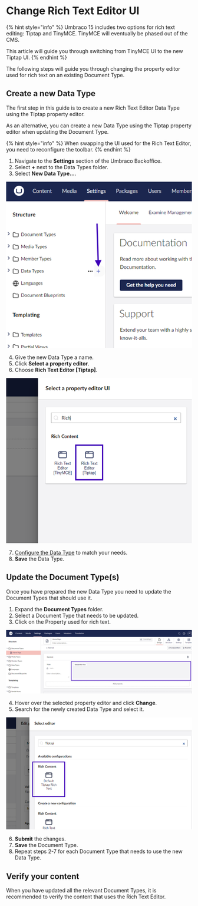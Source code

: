 # Change Rich Text Editor UI

{% hint style="info" %}
Umbraco 15 includes two options for rich text editing: Tiptap and TinyMCE. TinyMCE will eventually be phased out of the CMS.

This article will guide you through switching from TinyMCE UI to the new Tiptap UI.
{% endhint %}

The following steps will guide you through changing the property editor used for rich text on an existing Document Type.

## Create a new Data Type

The first step in this guide is to create a new Rich Text Editor Data Type using the Tiptap property editor.

As an alternative, you can create a new Data Type using the Tiptap property editor when updating the Document Type.

{% hint style="info" %}
When swapping the UI used for the Rich Text Editor, you need to reconfigure the toolbar.
{% endhint %}

1. Navigate to the **Settings** section of the Umbraco Backoffice.
2. Select **+** next to the Data Types folder.
3. Select **New Data Type...**.

![Click on + next to the Data Types folder to create a new Data Type](images/rte-swap-new-data-type.png)

4. Give the new Data Type a name.
5. Click **Select a property editor**.
6. Choose **Rich Text Editor [Tiptap]**.

![Search for and choose the Rich Text Editor Tiptap UI](images/rte-swap-select-ui.png)

7. [Configure the Data Type](./configuration.md) to match your needs.
8. **Save** the Data Type.

## Update the Document Type(s)

Once you have prepared the new Data Type you need to update the Document Types that should use it.

1. Expand the **Document Types** folder.
2. Select a Document Type that needs to be updated.
3. Click on the Property used for rich text.

![Click on the property used for rich Text in the Document Type editor](images/rte-swap-change-property.png)

4. Hover over the selected property editor and click **Change**.
5. Search for the newly created Data Type and select it.

![Search for the new Data Type and select it](images/rte-swap-search-and-find-new-ui.png)

6. **Submit** the changes.
7. **Save** the Document Type.
8. Repeat steps 2-7 for each Document Type that needs to use the new Data Type.

## Verify your content

When you have updated all the relevant Document Types, it is recommended to verify the content that uses the Rich Text Editor.
